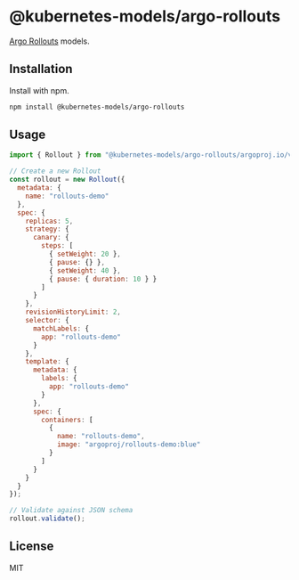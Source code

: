 # @kubernetes-models/argo-rollouts

[Argo Rollouts](https://argoproj.github.io/argo-rollouts/) models.

## Installation

Install with npm.

```sh
npm install @kubernetes-models/argo-rollouts
```

## Usage

```js
import { Rollout } from "@kubernetes-models/argo-rollouts/argoproj.io/v1alpha1/Rollout";

// Create a new Rollout
const rollout = new Rollout({
  metadata: {
    name: "rollouts-demo"
  },
  spec: {
    replicas: 5,
    strategy: {
      canary: {
        steps: [
          { setWeight: 20 },
          { pause: {} },
          { setWeight: 40 },
          { pause: { duration: 10 } }
        ]
      }
    },
    revisionHistoryLimit: 2,
    selector: {
      matchLabels: {
        app: "rollouts-demo"
      }
    },
    template: {
      metadata: {
        labels: {
          app: "rollouts-demo"
        }
      },
      spec: {
        containers: [
          {
            name: "rollouts-demo",
            image: "argoproj/rollouts-demo:blue"
          }
        ]
      }
    }
  }
});

// Validate against JSON schema
rollout.validate();
```

## License

MIT
